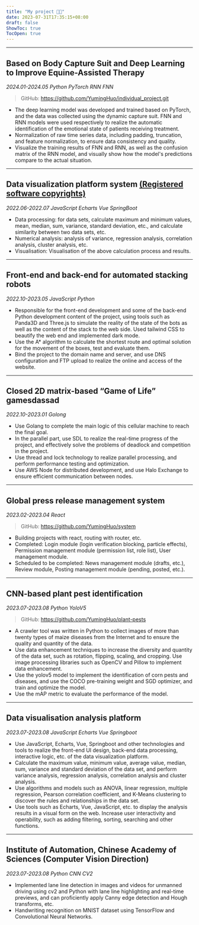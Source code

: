 ```yaml
---
title: "My project 👨‍💻"
date: 2023-07-31T17:35:15+08:00
draft: false
ShowToc: true
TocOpen: true
---
```


-----------------
## Based on Body Capture Suit and Deep Learning to Improve Equine-Assisted Therapy

*2024.01-2024.05 Python PyTorch RNN FNN*

> GitHub: https://github.com/YumingHuo/individual_project.git

* The deep learning model was developed and trained based on PyTorch, and the data was collected using the dynamic capture suit. FNN and RNN models were used respectively to realize the automatic identification of the emotional state of patients receiving treatment.
* Normalization of raw time series data, including padding, truncation, and feature normalization, to ensure data consistency and quality.
* Visualize the training results of FNN and RNN, as well as the confusion matrix of the RNN model, and visually show how the model's predictions compare to the actual situation.
-----------------
## Data visualization platform system [(Registered software copyrights)](/pdf/copyright.pdf)

*2022.06-2022.07 JavaScript Echarts Vue SpringBoot*

* Data processing: for data sets, calculate maximum and minimum values, mean, median, sum, variance, standard deviation, etc., and calculate similarity between two data sets, etc.
* Numerical analysis: analysis of variance, regression analysis, correlation analysis, cluster analysis, etc.
* Visualisation: Visualisation of the above calculation process and results.

-----------------
## Front-end and back-end for automated stacking robots

*2022.10-2023.05 JavaScript Python*

* Responsible for the front-end development and some of the back-end Python development content of the project, using tools such as Panda3D and Three.js to simulate the reality of the state of the bots as well as the content of the stack to the web side. Used tailwind CSS to beautify the web end and implemented dark mode.
* Use the A* algorithm to calculate the shortest route and optimal solution for the movement of the boxes, test and evaluate them.
* Bind the project to the domain name and server, and use DNS configuration and FTP upload to realize the online and access of the website.

-----------------
## Closed 2D matrix-based “Game of Life” gamesdassad

*2022.10-2023.01 Golong*

* Use Golang to complete the main logic of this cellular machine to reach the final goal.
* In the parallel part, use SDL to realize the real-time progress of the project, and effectively solve the problems of deadlock and competition in the project.
* Use thread and lock technology to realize parallel processing, and perform performance testing and optimization.
* Use AWS Node for distributed development, and use Halo Exchange to ensure efficient communication between nodes.

-----------------
## Global press release management system

*2023.02-2023.04  React*

> GitHub: https://github.com/YumingHuo/system

* Building projects with react, routing with router, etc.
* Completed: Login module (login verification blocking, particle effects), Permission management module (permission list, role list), User management module.
* Scheduled to be completed: News management module (drafts, etc.), Review module, Posting management module (pending, posted, etc.).

-----------------
## CNN-based plant pest identification

*2023.07-2023.08 Python YoloV5*

> GitHub: https://github.com/YumingHuo/plant-pests

* A crawler tool was written in Python to collect images of more than twenty types of maize diseases from the Internet and to ensure the quality and quantity of the data.
* Use data enhancement techniques to increase the diversity and quantity of the data set, such as rotation, flipping, scaling, and cropping. Use image processing libraries such as OpenCV and Pillow to implement data enhancement.
* Use the yolov5 model to implement the identification of corn pests and diseases, and use the COCO pre-training weight and SGD optimizer, and train and optimize the model.
* Use the mAP metric to evaluate the performance of the model.

-----------------
## Data visualisation analysis platform

*2023.07-2023.08 JavaScript Echarts Vue Springboot*

* Use JavaScript, Echarts, Vue, Springboot and other technologies and tools to realize the front-end UI design, back-end data processing, interactive logic, etc. of the data visualization platform.
* Calculate the maximum value, minimum value, average value, median, sum, variance and standard deviation of the data set, and perform variance analysis, regression analysis, correlation analysis and cluster analysis.
* Use algorithms and models such as ANOVA, linear regression, multiple regression, Pearson correlation coefficient, and K-Means clustering to discover the rules and relationships in the data set.
* Use tools such as Echarts, Vue, JavaScript, etc. to display the analysis results in a visual form on the web. Increase user interactivity and operability, such as adding filtering, sorting, searching and other functions.

-----------------
## Institute of Automation, Chinese Academy of Sciences (Computer Vision Direction)

*2023.07-2023.08 Python CNN CV2*

* Implemented lane line detection in images and videos for unmanned driving using cv2 and Python with lane line highlighting and real-time previews, and can proficiently apply Canny edge detection and Hough transforms, etc.
* Handwriting recognition on MNIST dataset using TensorFlow and Convolutional Neural Networks.